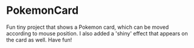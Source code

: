 # PokemonCard
Fun tiny project that shows a Pokemon card, which can be moved according to mouse position. I also added a 'shiny' effect that appears on the card as well. 
Have fun!
